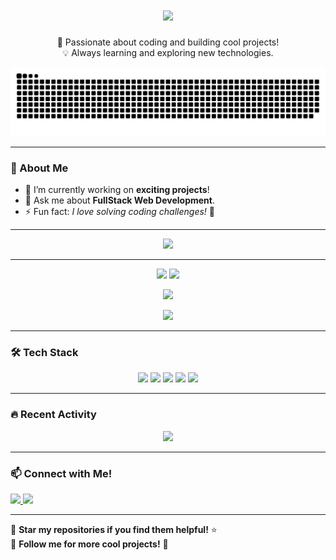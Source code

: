 
<!-- Introduction -->
<h1 align="center">
  <img src="https://readme-typing-svg.herokuapp.com?font=Fira+Code&size=24&duration=3000&color=F75C7E&center=true&vCenter=true&multiline=true&width=600&lines=Hey+there!+%F0%9F%91%8B+I'm+Yaseen+Ahmed+Khan"/>
</h1>

<p align="center">
  🚀 Passionate about coding and building cool projects! <br />
  💡 Always learning and exploring new technologies.  
</p>

<!-- Animated Wave Divider -->
<p align="center">
  <img src="https://raw.githubusercontent.com/Platane/snk/output/github-contribution-grid-snake.svg" alt="animated" />
</p>

---

<!-- About Me Section -->
### 📖 About Me
- 🔭 I’m currently working on **exciting projects**!
- 💬 Ask me about **FullStack Web Development**.
- ⚡ Fun fact: *I love solving coding challenges!* 🧩

---

<!-- Typing Animation -->
<p align="center">
  <img src="https://readme-typing-svg.herokuapp.com?font=Fira+Code&size=18&duration=2000&color=F75C7E&center=true&vCenter=true&multiline=true&width=500&lines=Full-Stack+Developer;Lifelong+Learner" />
</p>

---

<!-- GitHub Stats & Streak -->
<p align="center">
  <img src="https://github-readme-stats.vercel.app/api?username=Yaseen-A-Khan&show_icons=true&theme=radical" height="165" />
  <img src="https://streak-stats.demolab.com?user=Yaseen-A-Khan&theme=tokyonight" height="165" />
</p>

<!-- GitHub Trophies -->
<p align="center">
  <img src="https://github-profile-trophy.vercel.app/?username=Yaseen-A-Khan&theme=radical&no-frame=true&row=1&column=6" />
</p>

<!-- Most Used Languages -->
<p align="center">
  <img src="https://github-readme-stats.vercel.app/api/top-langs/?username=Yaseen-A-Khan&layout=compact&theme=radical" />
</p>

---

<!-- Tech Stack -->
### 🛠 Tech Stack
<p align="center">
  <img src="https://img.shields.io/badge/HTML5-%23E34F26.svg?style=for-the-badge&logo=html5&logoColor=white" />
  <img src="https://img.shields.io/badge/CSS3-%231572B6.svg?style=for-the-badge&logo=css3&logoColor=white" />
  <img src="https://img.shields.io/badge/JavaScript-%23F7DF1E.svg?style=for-the-badge&logo=javascript&logoColor=black" />
  <img src="https://img.shields.io/badge/React-%2361DAFB.svg?style=for-the-badge&logo=react&logoColor=black" />
  <img src="https://img.shields.io/badge/Node.js-%23339933.svg?style=for-the-badge&logo=node.js&logoColor=white" />
</p>

---

<!-- GitHub Activity -->
### 🔥 Recent Activity
<!-- Github Activity Graph -->
<p align="center">
  <img src="https://github-readme-activity-graph.vercel.app/graph?Yaseen-A-Khan=Yaseen-A-Khan&theme=dracula" />
</p>

---

<!-- Connect With Me -->
### 📫 Connect with Me!
  <a href="https://linkedin.com/in/yaseen-ahmed-khan-a265762a2/">
    <img src="https://img.shields.io/badge/LinkedIn-%230077B5.svg?style=for-the-badge&logo=linkedin&logoColor=white" />
  </a>
  <a href="mailto:yaseenahmedkhan8@gmail.com">
    <img src="https://img.shields.io/badge/Email-%23D14836.svg?style=for-the-badge&logo=gmail&logoColor=white" />
  </a>
</p>

---

🌟 **Star my repositories if you find them helpful!** ⭐  
🔔 **Follow me for more cool projects!** 🚀  
